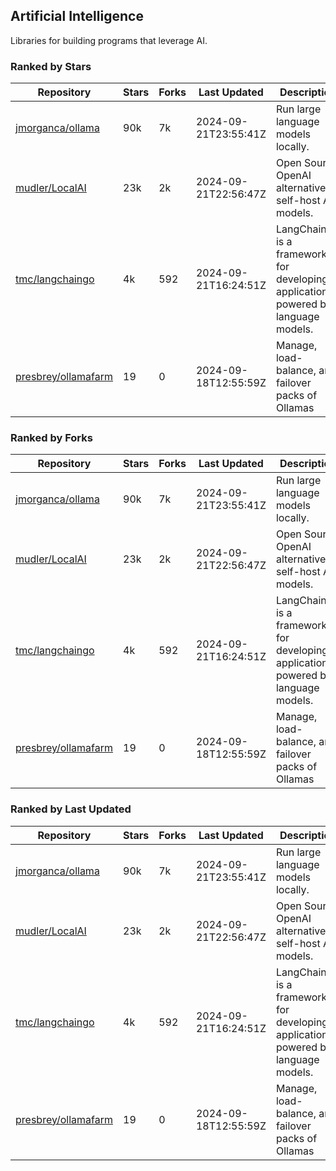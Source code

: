 ## Artificial Intelligence

Libraries for building programs that leverage AI.

### Ranked by Stars

| Repository | Stars | Forks | Last Updated | Description | 
|------------|-------|-------|--------------|-------------|
| [jmorganca/ollama](https://github.com/jmorganca/ollama) | 90k | 7k | 2024-09-21T23:55:41Z |  Run large language models locally. |
| [mudler/LocalAI](https://github.com/mudler/LocalAI) | 23k | 2k | 2024-09-21T22:56:47Z |  Open Source OpenAI alternative, self-host AI models. |
| [tmc/langchaingo](https://github.com/tmc/langchaingo) | 4k | 592 | 2024-09-21T16:24:51Z |  LangChainGo is a framework for developing applications powered by language models. |
| [presbrey/ollamafarm](https://github.com/presbrey/ollamafarm) | 19 | 0 | 2024-09-18T12:55:59Z |  Manage, load-balance, and failover packs of Ollamas |

### Ranked by Forks

| Repository | Stars | Forks | Last Updated | Description | 
|------------|-------|-------|--------------|-------------|
| [jmorganca/ollama](https://github.com/jmorganca/ollama) | 90k | 7k | 2024-09-21T23:55:41Z |  Run large language models locally. |
| [mudler/LocalAI](https://github.com/mudler/LocalAI) | 23k | 2k | 2024-09-21T22:56:47Z |  Open Source OpenAI alternative, self-host AI models. |
| [tmc/langchaingo](https://github.com/tmc/langchaingo) | 4k | 592 | 2024-09-21T16:24:51Z |  LangChainGo is a framework for developing applications powered by language models. |
| [presbrey/ollamafarm](https://github.com/presbrey/ollamafarm) | 19 | 0 | 2024-09-18T12:55:59Z |  Manage, load-balance, and failover packs of Ollamas |

### Ranked by Last Updated

| Repository | Stars | Forks | Last Updated | Description | 
|------------|-------|-------|--------------|-------------|
| [jmorganca/ollama](https://github.com/jmorganca/ollama) | 90k | 7k | 2024-09-21T23:55:41Z |  Run large language models locally. |
| [mudler/LocalAI](https://github.com/mudler/LocalAI) | 23k | 2k | 2024-09-21T22:56:47Z |  Open Source OpenAI alternative, self-host AI models. |
| [tmc/langchaingo](https://github.com/tmc/langchaingo) | 4k | 592 | 2024-09-21T16:24:51Z |  LangChainGo is a framework for developing applications powered by language models. |
| [presbrey/ollamafarm](https://github.com/presbrey/ollamafarm) | 19 | 0 | 2024-09-18T12:55:59Z |  Manage, load-balance, and failover packs of Ollamas |

